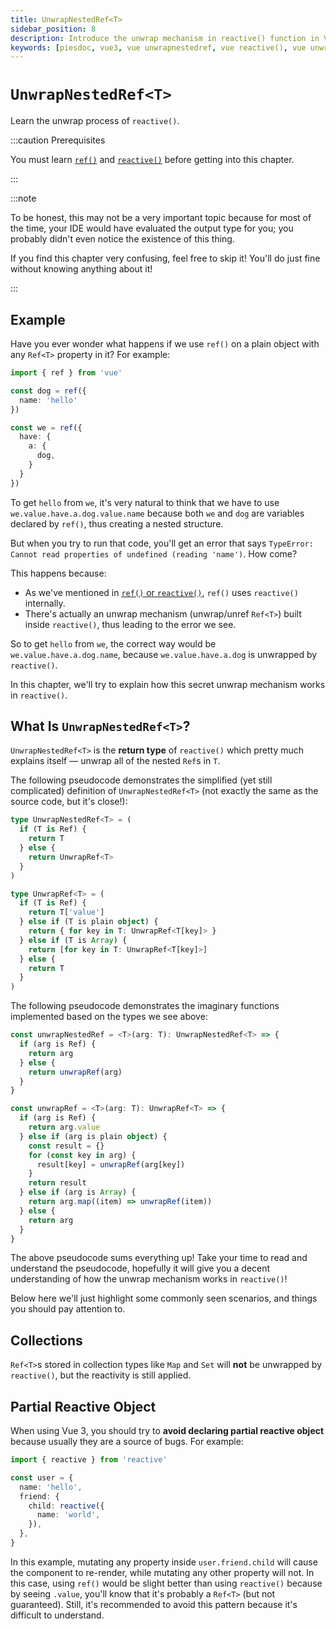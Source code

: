 ```yaml
---
title: UnwrapNestedRef<T>
sidebar_position: 8
description: Introduce the unwrap mechanism in reactive() function in Vue 3.
keywords: [piesdoc, vue3, vue unwrapnestedref, vue reactive(), vue unwrap]
---
```


# `UnwrapNestedRef<T>`

Learn the unwrap process of `reactive()`.

:::caution Prerequisites

You must learn [`ref()`](./ref-and-ref) and [`reactive()`](./reactive) before getting into this chapter.

:::

:::note

To be honest, this may not be a very important topic because for most of the time, your IDE would have evaluated the output type for you; you probably didn't even notice the existence of this thing.

If you find this chapter very confusing, feel free to skip it! You'll do just fine without knowing anything about it!

:::

## Example

Have you ever wonder what happens if we use `ref()` on a plain object with any `Ref<T>` property in it? For example:

```ts showLineNumbers
import { ref } from 'vue'

const dog = ref({
  name: 'hello'
})

const we = ref({
  have: {
    a: {
      dog,
    }
  }
})
```

To get `hello` from `we`, it's very natural to think that we have to use `we.value.have.a.dog.value.name` because both `we` and `dog` are variables declared by `ref()`, thus creating a nested structure.

But when you try to run that code, you'll get an error that says `TypeError: Cannot read properties of undefined (reading 'name')`. How come?

This happens because:

- As we've mentioned in [`ref()` or `reactive()`](./ref-or-reactive#how-ref-works), `ref()` uses `reactive()` internally.
- There's actually an unwrap mechanism (unwrap/unref `Ref<T>`) built inside `reactive()`, thus leading to the error we see.

So to get `hello` from `we`, the correct way would be `we.value.have.a.dog.name`, because `we.value.have.a.dog` is unwrapped by `reactive()`.

In this chapter, we'll try to explain how this secret unwrap mechanism works in `reactive()`.

## What Is `UnwrapNestedRef<T>`?

`UnwrapNestedRef<T>` is the **return type** of `reactive()` which pretty much explains itself — unwrap all of the nested `Ref`s in `T`.

The following pseudocode demonstrates the simplified (yet still complicated) definition of `UnwrapNestedRef<T>` (not exactly the same as the source code, but it's close!):

```ts showLineNumbers
type UnwrapNestedRef<T> = (
  if (T is Ref) {
    return T
  } else {
    return UnwrapRef<T>
  }
)

type UnwrapRef<T> = (
  if (T is Ref) {
    return T['value']
  } else if (T is plain object) {
    return { for key in T: UnwrapRef<T[key]> }
  } else if (T is Array) {
    return [for key in T: UnwrapRef<T[key]>]
  } else {
    return T
  }
)
```

The following pseudocode demonstrates the imaginary functions implemented based on the types we see above:

```ts showLineNumbers
const unwrapNestedRef = <T>(arg: T): UnwrapNestedRef<T> => {
  if (arg is Ref) {
    return arg
  } else {
    return unwrapRef(arg)
  }
}

const unwrapRef = <T>(arg: T): UnwrapRef<T> => {
  if (arg is Ref) {
    return arg.value
  } else if (arg is plain object) {
    const result = {}
    for (const key in arg) {
      result[key] = unwrapRef(arg[key])
    }
    return result
  } else if (arg is Array) {
    return arg.map((item) => unwrapRef(item))
  } else {
    return arg
  }
}
```

The above pseudocode sums everything up! Take your time to read and understand the pseudocode, hopefully it will give you a decent understanding of how the unwrap mechanism works in `reactive()`!

Below here we'll just highlight some commonly seen scenarios, and things you should pay attention to.

## Collections

`Ref<T>`s stored in collection types like `Map` and `Set` will **not** be unwrapped by `reactive()`, but the reactivity is still applied.

## Partial Reactive Object

When using Vue 3, you should try to **avoid declaring partial reactive object** because usually they are a source of bugs. For example:


```ts showLineNumbers
import { reactive } from 'reactive'

const user = {
  name: 'hello',
  friend: {
    child: reactive({
      name: 'world',
    }),
  },
}
```

In this example, mutating any property inside `user.friend.child` will cause the component to re-render, while mutating any other property will not. In this case, using `ref()` would be slight better than using `reactive()` because by seeing `.value`, you'll know that it's probably a `Ref<T>` (but not guaranteed). Still, it's recommended to avoid this pattern because it's difficult to understand.